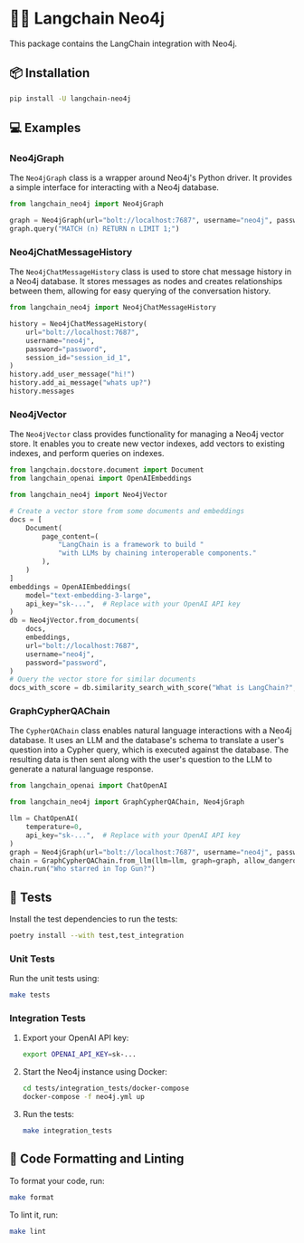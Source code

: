 # 🦜️🔗 Langchain Neo4j

This package contains the LangChain integration with Neo4j.

## 📦 Installation

```bash
pip install -U langchain-neo4j
```

## 💻 Examples

### Neo4jGraph

The `Neo4jGraph` class is a wrapper around Neo4j's Python driver.
It provides a simple interface for interacting with a Neo4j database.

```python
from langchain_neo4j import Neo4jGraph

graph = Neo4jGraph(url="bolt://localhost:7687", username="neo4j", password="password")
graph.query("MATCH (n) RETURN n LIMIT 1;")
```

### Neo4jChatMessageHistory

The `Neo4jChatMessageHistory` class is used to store chat message history in a Neo4j database.
It stores messages as nodes and creates relationships between them, allowing for easy querying of the conversation history.

```python
from langchain_neo4j import Neo4jChatMessageHistory

history = Neo4jChatMessageHistory(
    url="bolt://localhost:7687",
    username="neo4j",
    password="password",
    session_id="session_id_1",
)
history.add_user_message("hi!")
history.add_ai_message("whats up?")
history.messages
```

### Neo4jVector

The `Neo4jVector` class provides functionality for managing a Neo4j vector store.
It enables you to create new vector indexes, add vectors to existing indexes, and perform queries on indexes.

```python
from langchain.docstore.document import Document
from langchain_openai import OpenAIEmbeddings

from langchain_neo4j import Neo4jVector

# Create a vector store from some documents and embeddings
docs = [
    Document(
        page_content=(
            "LangChain is a framework to build "
            "with LLMs by chaining interoperable components."
        ),
    )
]
embeddings = OpenAIEmbeddings(
    model="text-embedding-3-large",
    api_key="sk-...",  # Replace with your OpenAI API key
)
db = Neo4jVector.from_documents(
    docs,
    embeddings,
    url="bolt://localhost:7687",
    username="neo4j",
    password="password",
)
# Query the vector store for similar documents
docs_with_score = db.similarity_search_with_score("What is LangChain?", k=1)
```

### GraphCypherQAChain

The `CypherQAChain` class enables natural language interactions with a Neo4j database.
It uses an LLM and the database's schema to translate a user's question into a Cypher query, which is executed against the database.
The resulting data is then sent along with the user's question to the LLM to generate a natural language response.

```python
from langchain_openai import ChatOpenAI

from langchain_neo4j import GraphCypherQAChain, Neo4jGraph

llm = ChatOpenAI(
    temperature=0,
    api_key="sk-...",  # Replace with your OpenAI API key
)
graph = Neo4jGraph(url="bolt://localhost:7687", username="neo4j", password="password")
chain = GraphCypherQAChain.from_llm(llm=llm, graph=graph, allow_dangerous_requests=True)
chain.run("Who starred in Top Gun?")
```

## 🧪 Tests

Install the test dependencies to run the tests:

```bash
poetry install --with test,test_integration
```

### Unit Tests

Run the unit tests using:

```bash
make tests
```

### Integration Tests

1. Export your OpenAI API key:

    ```bash
    export OPENAI_API_KEY=sk-...
    ```

2. Start the Neo4j instance using Docker:

    ```bash
    cd tests/integration_tests/docker-compose
    docker-compose -f neo4j.yml up
    ```

3. Run the tests:

    ```bash
    make integration_tests
    ```

## 🧹 Code Formatting and Linting

To format your code, run:

```bash
make format
```

To lint it, run:

```bash
make lint
```
